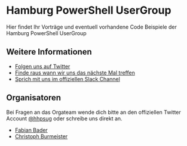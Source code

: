# Hamburg PowerShell UserGroup

Hier findet Ihr Vorträge und eventuell vorhandene Code Beispiele der Hamburg PowerShell UserGroup

## Weitere Informationen

* [Folgen uns auf Twitter](https://twitter.com/hhpsug)
* [Finde raus wann wir uns das nächste Mal treffen](https://www.meetup.com/Hamburg-PowerShell-User-Group)
* [Sprich mit uns im offiziellen Slack Channel](https://join.slack.com/t/hhpsug/shared_invite/enQtMzgwNzA0NjE2NzUyLTYyNzFhMzkyY2JkMGRkYjMyODhjMjc1NjEzODhmZDNlYTU3MjhlZDI5YWNhMDZlMjk1MzcxOTdiNzczMjc1M2Y)

## Organisatoren

Bei Fragen an das Orgateam wende dich bitte an den offiziellen Twitter Account [@hhpsug](https://twitter.com/hhpsug) oder schreibe uns direkt an.

* [Fabian Bader](https://twitter.com/fabian_bader)
* [Christoph Burmeister](https://twitter.com/_Burbert)
